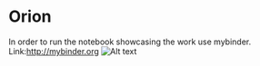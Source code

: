 # Orion
In order to run the notebook showcasing the work use mybinder.
Link:http://mybinder.org
![Alt text](https://raw.github.com/naoufal51/Orion/code/logo_orion.png "Optional Title")
